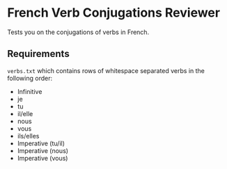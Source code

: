 # French Verb Conjugations Reviewer
Tests you on the conjugations of verbs in French.

## Requirements
`verbs.txt` which contains rows of whitespace separated verbs in the following order:
- Infinitive
- je
- tu
- il/elle
- nous
- vous
- ils/elles
- Imperative (tu/il)
- Imperative (nous)
- Imperative (vous)
